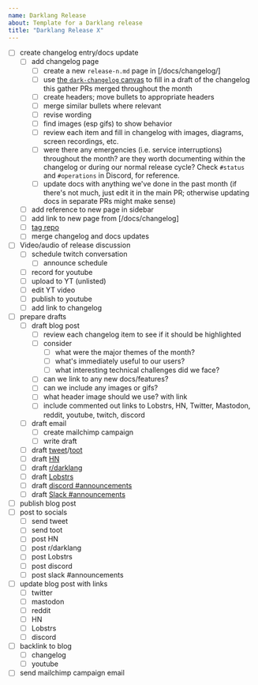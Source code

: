 ```yaml
---
name: Darklang Release
about: Template for a Darklang release
title: "Darklang Release X"
---
```


- [ ] create changelog entry/docs update
  - [ ] add changelog page
    - [ ] create a new `release-n.md` page in [/docs/changelog/]
    - [ ] use [the `dark-changelog` canvas](https://darklang.com/a/dark-changelog) to fill in a draft of the changelog this gather PRs merged throughout the month
    - [ ] create headers; move bullets to appropriate headers
    - [ ] merge similar bullets where relevant
    - [ ] revise wording
    - [ ] find images (esp gifs) to show behavior
    - [ ] review each item and fill in changelog with images, diagrams, screen recordings, etc.
    - [ ] were there any emergencies (i.e. service interruptions) throughout the month? are they worth documenting within the changelog or during our normal release cycle? Check `#status` and `#operations` in Discord, for reference.
    - [ ] update docs with anything we've done in the past month (if there's not much, just edit it in the main PR; otherwise updating docs in separate PRs might make sense)
  - [ ] add reference to new page in sidebar
  - [ ] add link to new page from [/docs/changelog]
  - [ ] [tag repo](https://github.com/darklang/dark/tags)
  - [ ] merge changelog and docs updates
- [ ] Video/audio of release discussion
  - [ ] schedule twitch conversation
    - [ ] announce schedule
  - [ ] record for youtube
  - [ ] upload to YT (unlisted)
  - [ ] edit YT video
  - [ ] publish to youtube
  - [ ] add link to changelog
- [ ] prepare drafts
  - [ ] draft blog post
    - [ ] review each changelog item to see if it should be highlighted
    - [ ] consider
      - [ ] what were the major themes of the month?
      - [ ] what's immediately useful to our users?
      - [ ] what interesting technical challenges did we face?
    - [ ] can we link to any new docs/features?
    - [ ] can we include any images or gifs?
    - [ ] what header image should we use? with link
    - [ ] include commented out links to Lobstrs, HN, Twitter, Mastodon, reddit, youtube, twitch, discord
  - [ ] draft email
    - [ ] create mailchimp campaign
    - [ ] write draft
  - [ ] draft
        [tweet](https://twitter.com/darklang)/[toot](https://devtools.social/@darklang)
  - [ ] draft [HN](https://news.ycombinator.com/submit)
  - [ ] draft [r/darklang](https://reddit.com/r/darklang)
  - [ ] draft [Lobstrs](https://lobste.rs/stories/new)
  - [ ] draft [discord #announcements](https://discord.com/channels/1015413734153388094/1015432022489043025)
  - [ ] draft [Slack #announcements](https://darkcommunity.slack.com/archives/CP22G0GSJ)
- [ ] publish blog post
- [ ] post to socials
  - [ ] send tweet
  - [ ] send toot
  - [ ] post HN
  - [ ] post r/darklang
  - [ ] post Lobstrs
  - [ ] post discord
  - [ ] post slack \#announcements
- [ ] update blog post with links
  - [ ] twitter
  - [ ] mastodon
  - [ ] reddit
  - [ ] HN
  - [ ] Lobstrs
  - [ ] discord
- [ ] backlink to blog
  - [ ] changelog
  - [ ] youtube
- [ ] send mailchimp campaign email
